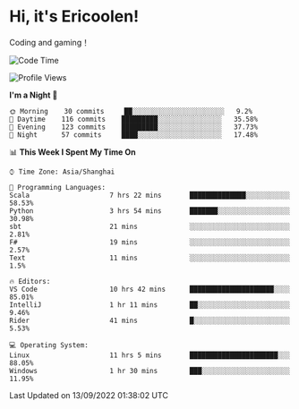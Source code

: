# Hi, it's Ericoolen!
Coding and gaming！

<!--START_SECTION:waka-->
![Code Time](http://img.shields.io/badge/Code%20Time-366%20hrs%2027%20mins-blue)

![Profile Views](http://img.shields.io/badge/Profile%20Views-0-blue)

**I'm a Night 🦉** 

```text
🌞 Morning    30 commits     ██░░░░░░░░░░░░░░░░░░░░░░░   9.2% 
🌆 Daytime    116 commits    █████████░░░░░░░░░░░░░░░░   35.58% 
🌃 Evening    123 commits    █████████░░░░░░░░░░░░░░░░   37.73% 
🌙 Night      57 commits     ████░░░░░░░░░░░░░░░░░░░░░   17.48%

```


📊 **This Week I Spent My Time On** 

```text
⌚︎ Time Zone: Asia/Shanghai

💬 Programming Languages: 
Scala                    7 hrs 22 mins       ██████████████░░░░░░░░░░░   58.53% 
Python                   3 hrs 54 mins       ███████░░░░░░░░░░░░░░░░░░   30.98% 
sbt                      21 mins             ░░░░░░░░░░░░░░░░░░░░░░░░░   2.81% 
F#                       19 mins             ░░░░░░░░░░░░░░░░░░░░░░░░░   2.57% 
Text                     11 mins             ░░░░░░░░░░░░░░░░░░░░░░░░░   1.5%

🔥 Editors: 
VS Code                  10 hrs 42 mins      █████████████████████░░░░   85.01% 
IntelliJ                 1 hr 11 mins        ██░░░░░░░░░░░░░░░░░░░░░░░   9.46% 
Rider                    41 mins             █░░░░░░░░░░░░░░░░░░░░░░░░   5.53%

💻 Operating System: 
Linux                    11 hrs 5 mins       ██████████████████████░░░   88.05% 
Windows                  1 hr 30 mins        ███░░░░░░░░░░░░░░░░░░░░░░   11.95%

```


 Last Updated on 13/09/2022 01:38:02 UTC
<!--END_SECTION:waka-->


